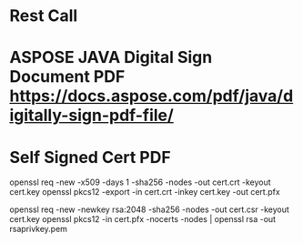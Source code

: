 # Rest Call 
# ASPOSE JAVA Digital Sign Document PDF  https://docs.aspose.com/pdf/java/digitally-sign-pdf-file/
# Self Signed Cert PDF
openssl req -new -x509 -days 1 -sha256 -nodes -out cert.crt -keyout cert.key
openssl pkcs12 -export -in cert.crt -inkey cert.key -out cert.pfx

openssl req -new -newkey rsa:2048 -sha256 -nodes -out cert.csr -keyout cert.key
openssl pkcs12 -in cert.pfx -nocerts -nodes | openssl rsa -out rsaprivkey.pem
